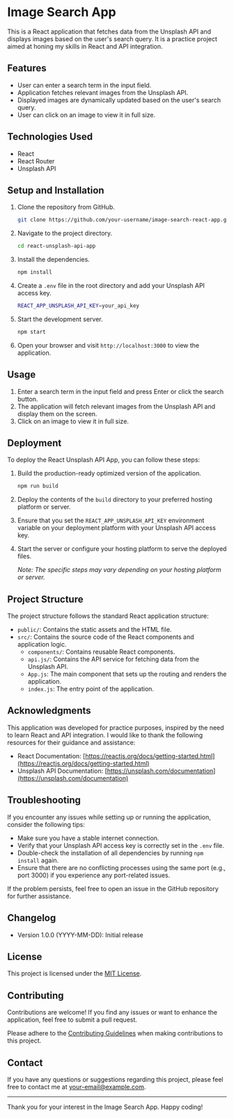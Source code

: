 # Image Search App

This is a React application that fetches data from the Unsplash API and displays images based on the user's search query. It is a practice project aimed at honing my skills in React and API integration.

## Features

- User can enter a search term in the input field.
- Application fetches relevant images from the Unsplash API.
- Displayed images are dynamically updated based on the user's search query.
- User can click on an image to view it in full size.

## Technologies Used

- React
- React Router
- Unsplash API

## Setup and Installation

1. Clone the repository from GitHub.

   ```bash
   git clone https://github.com/your-username/image-search-react-app.git
   ```

2. Navigate to the project directory.

   ```bash
   cd react-unsplash-api-app
   ```

3. Install the dependencies.

   ```bash
   npm install
   ```

4. Create a `.env` file in the root directory and add your Unsplash API access key.

   ```bash
   REACT_APP_UNSPLASH_API_KEY=your_api_key
   ```

5. Start the development server.

   ```bash
   npm start
   ```

6. Open your browser and visit `http://localhost:3000` to view the application.

## Usage

1. Enter a search term in the input field and press Enter or click the search button.
2. The application will fetch relevant images from the Unsplash API and display them on the screen.
3. Click on an image to view it in full size.

## Deployment

To deploy the React Unsplash API App, you can follow these steps:

1. Build the production-ready optimized version of the application.

   ```bash
   npm run build
   ```

2. Deploy the contents of the `build` directory to your preferred hosting platform or server.

3. Ensure that you set the `REACT_APP_UNSPLASH_API_KEY` environment variable on your deployment platform with your Unsplash API access key.

4. Start the server or configure your hosting platform to serve the deployed files.

   _Note: The specific steps may vary depending on your hosting platform or server._

## Project Structure

The project structure follows the standard React application structure:

- `public/`: Contains the static assets and the HTML file.
- `src/`: Contains the source code of the React components and application logic.
  - `components/`: Contains reusable React components.
  - `api.js/`: Contains the API service for fetching data from the Unsplash API.
  - `App.js`: The main component that sets up the routing and renders the application.
  - `index.js`: The entry point of the application.

## Acknowledgments

This application was developed for practice purposes, inspired by the need to learn React and API integration. I would like to thank the following resources for their guidance and assistance:

- React Documentation: [https://reactjs.org/docs/getting-started.html](https://reactjs.org/docs/getting-started.html)
- Unsplash API Documentation: [https://unsplash.com/documentation](https://unsplash.com/documentation)

## Troubleshooting

If you encounter any issues while setting up or running the application, consider the following tips:

- Make sure you have a stable internet connection.
- Verify that your Unsplash API access key is correctly set in the `.env` file.
- Double-check the installation of all dependencies by running `npm install` again.
- Ensure that there are no conflicting processes using the same port (e.g., port 3000) if you experience any port-related issues.

If the problem persists, feel free to open an issue in the GitHub repository for further assistance.

## Changelog

- Version 1.0.0 (YYYY-MM-DD): Initial release

## License

This project is licensed under the [MIT License](LICENSE).

## Contributing

Contributions are welcome! If you find any issues or want to enhance the application, feel free to submit a pull request.

Please adhere to the [Contributing Guidelines](CONTRIBUTING.md) when making contributions to this project.

## Contact

If you have any questions or suggestions regarding this project, please feel free to contact me at your-email@example.com.

---

Thank you for your interest in the Image Search App. Happy coding!

